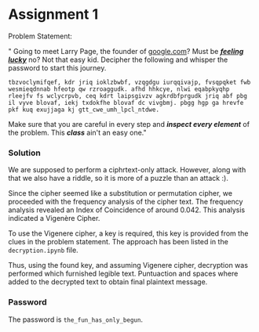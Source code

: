 # Assignment 1

Problem Statement:

" Going to meet Larry Page, the founder of [google.com](google.com)? Must be <ins>**_feeling lucky_**</ins> no? Not that easy kid. Decipher the following and whisper the password to start this journey.
```
tbzvoclymifqef, kdr jriq ioklzbwbf, vzqgdgu iurqqivajp, fvsqpqket fwb wesmieqdnnab hfeotp qw rzroaggudk. afhd hhkcye, nlwi eqabpkyqhp rleejfv fs wclycrpvb, ceq kdrt laipsgivzv agkrdbfprgudk jriq abf pbg il vyve blovaf, iekj txdokfhe blovaf dc vivgbmj. pbgg hgp ga hrevfe pkf kuq exujjaga kj gtt_cwe_umh_lpcl_ntdwe.
```
Make sure that you are careful in every step and **_inspect every element_** of the problem. This **_class_** ain't an easy one."

### Solution

We are supposed to perform a ciphrtext-only attack. However, along with that we also have a riddle, so it is more of a puzzle than an attack :).

Since the cipher seemed like a substitution or permutation cipher, we proceeded with the frequency analysis of the cipher text. The frequency analysis revealed an Index of Coincidence of around 0.042. This analysis indicated a Vigenère Cipher.

To use the Vigenere cipher, a key is required, this key is provided from the clues in the problem statement. The approach has been listed in the ```decryption.ipynb``` file.

Thus, using the found key, and assuming Vigenere cipher, decryption was performed which furnished legible text. Puntuaction and spaces where added to the decrypted text to obtain final plaintext message.

### Password

The password is ```the_fun_has_only_begun```.
